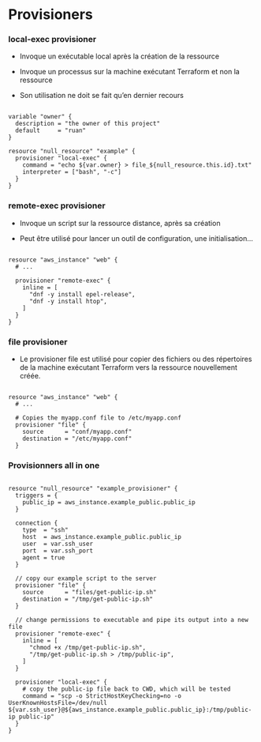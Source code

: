 

# Provisioners

### local-exec provisioner

- Invoque un exécutable local après la création de la ressource

- Invoque un processus sur la machine exécutant Terraform et non la ressource

- Son utilisation ne doit se fait qu’en dernier recours 

~~~~~~~~~~~~~~~~~~~~~~~~~~~~~~~~~~~~~~~~~~ {.zsh}

variable "owner" {
  description = "the owner of this project"
  default     = "ruan"
}

resource "null_resource" "example" {
  provisioner "local-exec" {
    command = "echo ${var.owner} > file_${null_resource.this.id}.txt"
    interpreter = ["bash", "-c"]
  }
}
~~~~~~~~~~~~~~~~~~~~~~~~~~~~~~~~~~~~~~~~~~



### remote-exec provisioner

- Invoque un script sur la ressource distance, après sa création

- Peut être utilisé pour lancer un outil de configuration, une initialisation...

~~~~~~~~~~~~~~~~~~~~~~~~~~~~~~~~~~~~~~~~~~ {.zsh}

resource "aws_instance" "web" {
  # ...

  provisioner "remote-exec" {
    inline = [
      "dnf -y install epel-release",
      "dnf -y install htop",
    ]
  }
}

~~~~~~~~~~~~~~~~~~~~~~~~~~~~~~~~~~~~~~~~~~


### file provisioner

- Le provisioner file est utilisé pour copier des fichiers ou des répertoires de la machine exécutant Terraform vers la ressource nouvellement créée.


~~~~~~~~~~~~~~~~~~~~~~~~~~~~~~~~~~~~~~~~~~ {.zsh}

resource "aws_instance" "web" {
  # ...

  # Copies the myapp.conf file to /etc/myapp.conf
  provisioner "file" {
    source      = "conf/myapp.conf"
    destination = "/etc/myapp.conf"
  }
~~~~~~~~~~~~~~~~~~~~~~~~~~~~~~~~~~~~~~~~~~


### Provisionners all in one

~~~~~~~~~~~~~~~~~~~~~~~~~~~~~~~~~~~~~~~~~~ {.zsh}

resource "null_resource" "example_provisioner" {
  triggers = {
    public_ip = aws_instance.example_public.public_ip
  }

  connection {
    type  = "ssh"
    host  = aws_instance.example_public.public_ip
    user  = var.ssh_user
    port  = var.ssh_port
    agent = true
  }

  // copy our example script to the server
  provisioner "file" {
    source      = "files/get-public-ip.sh"
    destination = "/tmp/get-public-ip.sh"
  }

  // change permissions to executable and pipe its output into a new file
  provisioner "remote-exec" {
    inline = [
      "chmod +x /tmp/get-public-ip.sh",
      "/tmp/get-public-ip.sh > /tmp/public-ip",
    ]
  }

  provisioner "local-exec" {
    # copy the public-ip file back to CWD, which will be tested
    command = "scp -o StrictHostKeyChecking=no -o UserKnownHostsFile=/dev/null ${var.ssh_user}@${aws_instance.example_public.public_ip}:/tmp/public-ip public-ip"
  }
}
~~~~~~~~~~~~~~~~~~~~~~~~~~~~~~~~~~~~~~~~~~ 